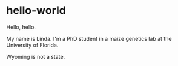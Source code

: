 # hello-world

Hello, hello.

My name is Linda. I'm a PhD student in a maize genetics lab at the University of Florida. 
 
Wyoming is not a state. 
